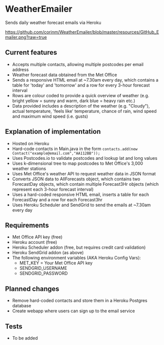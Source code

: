 # WeatherEmailer
Sends daily weather forecast emails via Heroku

https://github.com/corinm/WeatherEmailer/blob/master/resources/GitHub_Emailer.png?raw=true

## Current features
* Accepts multiple contacts, allowing multiple postcodes per email address
* Weather forecast data obtained from the Met Office
* Sends a responsive HTML email at ~7.30am every day, which contains a table for 'today' and 'tomorrow' and a row for every 3-hour forecast interval
* Rows are colour coded to provide a quick overview of weather (e.g. bright yellow = sunny and warm, dark blue = heavy rain etc.)
* Data provided includes a description of the weather (e.g. "Cloudy"), actual temperature, 'feels like' temperature, chance of rain, wind speed and maximum wind speed (i.e. gusts)

## Explanation of implementation
* Hosted on Heroku
* Hard-code contacts in Main.java in the form `contacts.add(new Contact("example@email.com","AA112BB"));`
* Uses Postcodes.io to validate postcodes and lookup lat and long values
* Uses k-dimensional tree to map postcodes to Met Office's 3,000 weather stations
* Uses Met Office's weather API to request weather data in JSON format
* Converts JSON data to AllForecasts object, which contains two ForecastDay objects, which contain multiple Forecast3Hr objects (which represent each 3-hour forecast interval)
* Uses a hard-coded responsive HTML email, inserts a table for each ForecastDay and a row for each Forecast3hr
* Uses Heroku Scheduler and SendGrid to send the emails at ~7.30am every day

## Requirements
* Met Office API key (free)
* Heroku account (free)
* Heroku Scheduler addon (free, but requires credit card validation)
* Heroku SendGrid addon (as above)
* The following environment variables (AKA Heroku Config Vars):
  * MET_KEY = Your Met Office API key
  * SENDGRID_USERNAME
  * SENDGRID_PASSWORD

## Planned changes
* Remove hard-coded contacts and store them in a Heroku Postgres database
* Create webapp where users can sign up to the email service

## Tests
* To be added
